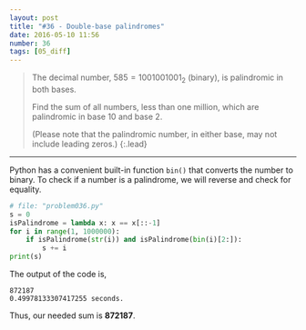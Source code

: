 ```yaml
---
layout: post
title: "#36 - Double-base palindromes"
date: 2016-05-10 11:56
number: 36
tags: [05_diff]
---
```

> The decimal number, $585=1001001001_2$ (binary), is palindromic in both bases.
> 
> Find the sum of all numbers, less than one million, which are palindromic in base 10 and base 2.
> 
> (Please note that the palindromic number, in either base, may not include leading zeros.)
{:.lead}
* * *

Python has a convenient built-in function `bin()` that converts the number to binary. To check if a number is a palindrome, we will reverse and check for equality. 
```python
# file: "problem036.py"
s = 0
isPalindrome = lambda x: x == x[::-1]
for i in range(1, 1000000):
    if isPalindrome(str(i)) and isPalindrome(bin(i)[2:]):
        s += i
print(s)
```
The output of the code is,
```
872187
0.49978133307417255 seconds.
```
Thus, our needed sum is **872187**.